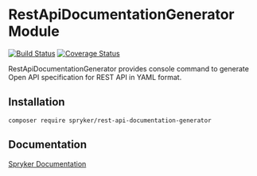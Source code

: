 # RestApiDocumentationGenerator Module
[![Build Status](https://travis-ci.org/spryker/rest-api-documentation-generator.svg)](https://travis-ci.org/spryker/rest-api-documentation-generator)
[![Coverage Status](https://coveralls.io/repos/github/spryker/rest-api-documentation-generator/badge.svg)](https://coveralls.io/github/spryker/rest-api-documentation-generator)

RestApiDocumentationGenerator provides console command to generate Open API specification for REST API in YAML format.

## Installation

```
composer require spryker/rest-api-documentation-generator
```

## Documentation

[Spryker Documentation](https://academy.spryker.com/developing_with_spryker/module_guide/modules.html)

